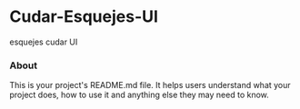 Cudar-Esquejes-UI
=================

esquejes cudar UI

### About

This is your project's README.md file. It helps users understand what your
project does, how to use it and anything else they may need to know.